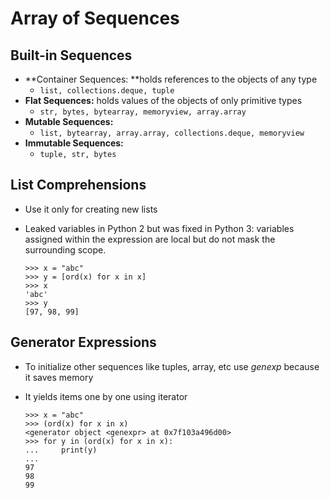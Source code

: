 # Array of Sequences

## Built-in Sequences

- **Container Sequences: **holds references to the objects of any type
  - `list, collections.deque, tuple`
- **Flat Sequences:** holds values of the objects of only primitive types
  - `str, bytes, bytearray, memoryview, array.array`
- **Mutable Sequences:** 
  - `list, bytearray, array.array, collections.deque, memoryview`
- **Immutable Sequences:**
  - `tuple, str, bytes`



## List Comprehensions

- Use it only for creating new lists

- Leaked variables in Python 2 but was fixed in Python 3: variables assigned within the expression are local but do not mask the surrounding scope.

  ```
  >>> x = "abc"
  >>> y = [ord(x) for x in x]
  >>> x
  'abc'
  >>> y
  [97, 98, 99]
  ```

## Generator Expressions

- To initialize other sequences like tuples, array, etc use *genexp* because it saves memory

- It yields items one by one using iterator

  ```
  >>> x = "abc"
  >>> (ord(x) for x in x)
  <generator object <genexpr> at 0x7f103a496d00>
  >>> for y in (ord(x) for x in x):
  ...     print(y)
  ... 
  97
  98
  99
  ```